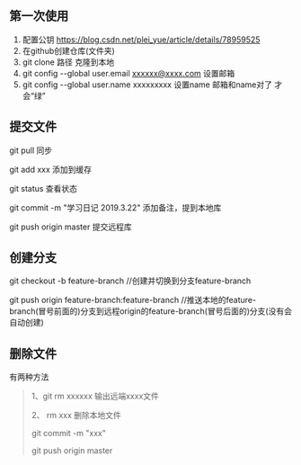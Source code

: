 ## 第一次使用

1. 配置公钥  https://blog.csdn.net/plei_yue/article/details/78959525
2. 在github创建仓库(文件夹)
3. git clone 路径         克隆到本地
4. git config --global user.email xxxxxx@xxxx.com          设置邮箱
5. git config --global user.name xxxxxxxxx                     设置name   邮箱和name对了 才会“绿”

## 提交文件

git pull   同步

git add xxx    添加到缓存

git status   查看状态

git commit -m "学习日记 2019.3.22"    添加备注，提到本地库

git push origin master      提交远程库

## 创建分支

git checkout -b feature-branch //创建并切换到分支feature-branch 

git push origin feature-branch:feature-branch //推送本地的feature-branch(冒号前面的)分支到远程origin的feature-branch(冒号后面的)分支(没有会自动创建)

## 删除文件

有两种方法

> 1、git rm xxxxxx      输出远端xxxx文件
>
> 
>
> 2、 rm xxx         删除本地文件
>
> git commit -m "xxx"
>
> git push origin master
